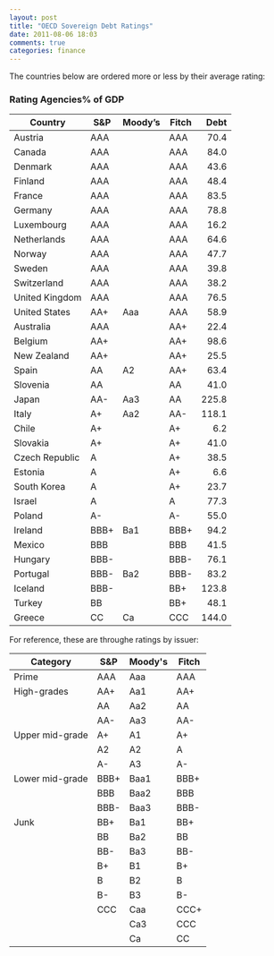 ```yaml
---
layout: post
title: "OECD Sovereign Debt Ratings"
date: 2011-08-06 18:03
comments: true
categories: finance
---
```


The countries below are ordered more or less by their average rating:

### Rating Agencies% of GDP

Country        | S&P  | Moody’s | Fitch |  Debt
---------------|------|---------|-------|------:
Austria        | AAA  |         | AAA   |  70.4 
Canada         | AAA  |         | AAA   |  84.0 
Denmark        | AAA  |         | AAA   |  43.6 
Finland        | AAA  |         | AAA   |  48.4 
France         | AAA  |         | AAA   |  83.5 
Germany        | AAA  |         | AAA   |  78.8 
Luxembourg     | AAA  |         | AAA   |  16.2 
Netherlands    | AAA  |         | AAA   |  64.6 
Norway         | AAA  |         | AAA   |  47.7 
Sweden         | AAA  |         | AAA   |  39.8 
Switzerland    | AAA  |         | AAA   |  38.2 
United Kingdom | AAA  |         | AAA   |  76.5 
United States  | AA+  | Aaa     | AAA   |  58.9 
Australia      | AAA  |         | AA+   |  22.4 
Belgium        | AA+  |         | AA+   |  98.6 
New Zealand    | AA+  |         | AA+   |  25.5 
Spain          | AA   | A2      | AA+   |  63.4 
Slovenia       | AA   |         | AA    |  41.0 
Japan          | AA-  | Aa3     | AA    | 225.8 
Italy          | A+   | Aa2     | AA-   | 118.1 
Chile          | A+   |         | A+    |   6.2 
Slovakia       | A+   |         | A+    |  41.0 
Czech Republic | A    |         | A+    |  38.5 
Estonia        | A    |         | A+    |   6.6 
South Korea    | A    |         | A+    |  23.7 
Israel         | A    |         | A     |  77.3 
Poland         | A-   |         | A-    |  55.0 
Ireland        | BBB+ | Ba1     | BBB+  |  94.2 
Mexico         | BBB  |         | BBB   |  41.5 
Hungary        | BBB- |         | BBB-  |  76.1 
Portugal       | BBB- | Ba2     | BBB-  |  83.2 
Iceland        | BBB- |         | BB+   | 123.8 
Turkey         | BB   |         | BB+   |  48.1 
Greece         | CC   | Ca      | CCC   | 144.0 

For reference, these are throughe ratings by issuer:

Category        | S&P  | Moody's | Fitch
----------------|------|---------|------
Prime           | AAA  | Aaa     | AAA
High-grades     | AA+  | Aa1     | AA+
                | AA   | Aa2     | AA
                | AA-  | Aa3     | AA-
Upper mid-grade | A+   | A1      | A+
                | A2   | A2      | A
                | A-   | A3      | A-
Lower mid-grade | BBB+ | Baa1    | BBB+
                | BBB  | Baa2    | BBB
                | BBB- | Baa3    | BBB-
Junk            | BB+  | Ba1     | BB+
                | BB   | Ba2     | BB
                | BB-  | Ba3     | BB-
                | B+   | B1      | B+
                | B    | B2      | B
                | B-   | B3      | B-
                | CCC  | Caa     | CCC+
                |      | Ca3     | CCC
                |      | Ca      | CC
              
